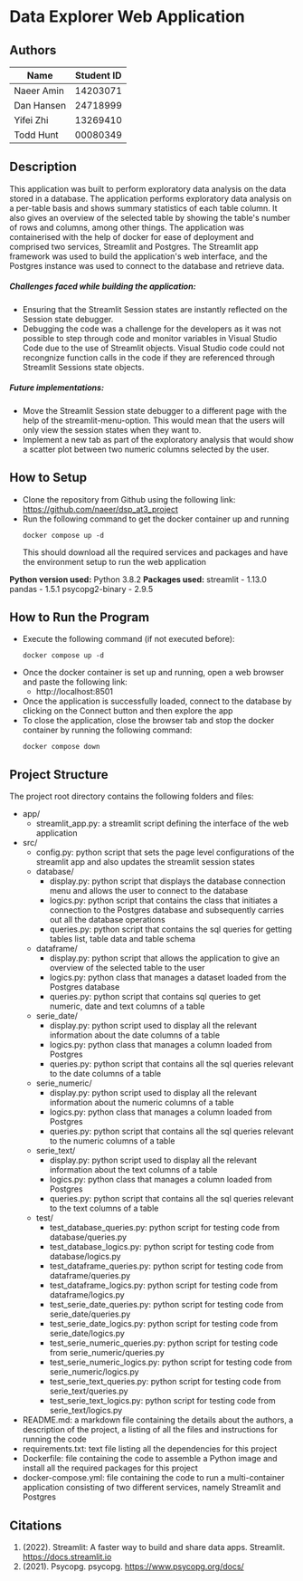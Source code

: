 # Data Explorer Web Application

## Authors
| Name | Student ID |
| --- | --- |
| Naeer Amin | 14203071 |
| Dan Hansen | 24718999 |
| Yifei Zhi | 13269410 |
| Todd Hunt | 00080349 |

## Description
This application was built to perform exploratory data analysis on the data stored in a database. The application performs exploratory data analysis on a per-table basis and shows summary statistics of each table column. It also gives an overview of the selected table by showing the table's number of rows and columns, among other things.
The application was containerised with the help of docker for ease of deployment and comprised two services, Streamlit and Postgres. The Streamlit app framework was used to build the application's web interface, and the Postgres instance was used to connect to the database and retrieve data. 

##### Challenges faced while building the application: 
- Ensuring that the Streamlit Session states are instantly reflected on the Session state debugger.
- Debugging the code was a challenge for the developers as it was not possible to step through code and monitor variables in Visual Studio Code due to the use of Streamlit objects. Visual Studio code could not recongnize function calls in the code if they are referenced through Streamlit Sessions state objects.

##### Future implementations:
- Move the Streamlit Session state debugger to a different page with the help of the streamlit-menu-option. This would mean that the users will only view the session states when they want to.
- Implement a new tab as part of the exploratory analysis that would show a scatter plot between two numeric columns selected by the user.

## How to Setup
- Clone the repository from Github using the following link: https://github.com/naeer/dsp_at3_project
- Run the following command to get the docker container up and running
    ```shell
    docker compose up -d
     ```
     This should download all the required services and packages and have the environment setup to run the web application


**Python version used:** Python 3.8.2
**Packages used:** 
streamlit - 1.13.0
pandas - 1.5.1
psycopg2-binary - 2.9.5


## How to Run the Program
- Execute the following command (if not executed before):
    ```shell
    docker compose up -d
     ```
- Once the docker container is set up and running, open a web browser and paste the following link:
    - http://localhost:8501
- Once the application is successfully loaded, connect to the database by clicking on the Connect button and then explore the app
- To close the application, close the browser tab and stop the docker container by running the following command:
    ```shell
    docker compose down
     ```

## Project Structure
The project root directory contains the following folders and files:
- app/
    - streamlit_app.py: a streamlit script defining the interface of the web application
- src/
    - config.py: python script that sets the page level configurations of the streamlit app and also updates the streamlit session states
    - database/
        - display.py: python script that displays the database connection menu and allows the user to connect to the database
        - logics.py: python script that contains the class that initiates a connection to the Postgres database and subsequently carries out all the database operations
        - queries.py: python script that contains the sql queries for getting tables list, table data and table schema
    - dataframe/
        - display.py: python script that allows the application to give an overview of the selected table to the user
        - logics.py: python class that manages a dataset loaded from the Postgres database
        - queries.py: python script that contains sql queries to get numeric, date and text columns of a table
    - serie_date/
        - display.py: python script used to display all the relevant information about the date columns of a table
        - logics.py: python class that manages a column loaded from Postgres
        - queries.py: python script that contains all the sql queries relevant to the date columns of a table
    - serie_numeric/
        - display.py: python script used to display all the relevant information about the numeric columns of a table
        - logics.py: python class that manages a column loaded from Postgres
        - queries.py: python script that contains all the sql queries relevant to the numeric columns of a table
    - serie_text/
        - display.py: python script used to display all the relevant information about the text columns of a table
        - logics.py: python class that manages a column loaded from Postgres
        - queries.py: python script that contains all the sql queries relevant to the text columns of a table
    - test/
        - test_database_queries.py: python script for testing code from database/queries.py
        - test_database_logics.py: python script for testing code from database/logics.py
        - test_dataframe_queries.py: python script for testing code from dataframe/queries.py
        - test_dataframe_logics.py: python script for testing code from dataframe/logics.py
        - test_serie_date_queries.py: python script for testing code from serie_date/queries.py
        - test_serie_date_logics.py: python script for testing code from serie_date/logics.py
        - test_serie_numeric_queries.py: python script for testing code from serie_numeric/queries.py
        - test_serie_numeric_logics.py: python script for testing code from serie_numeric/logics.py
        - test_serie_text_queries.py: python script for testing code from serie_text/queries.py
        - test_serie_text_logics.py: python script for testing code from serie_text/logics.py
- README.md: a markdown file containing the details about the authors, a description of the project, a listing of all the files and instructions for running the code 
- requirements.txt: text file listing all the dependencies for this project
- Dockerfile: file containing the code to assemble a Python image and install all the required packages for this project
- docker-compose.yml: file containing the code to run a multi-container application consisting of two different services, namely Streamlit and Postgres

## Citations
1. (2022). Streamlit: A faster way to build and share data apps. Streamlit. https://docs.streamlit.io
2. (2021). Psycopg. psycopg. https://www.psycopg.org/docs/
